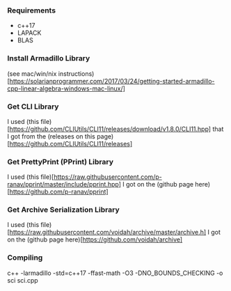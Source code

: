 ### Requirements
* c++17
* LAPACK
* BLAS

### Install Armadillo Library
(see mac/win/nix instructions)[https://solarianprogrammer.com/2017/03/24/getting-started-armadillo-cpp-linear-algebra-windows-mac-linux/]

### Get CLI Library
I used (this file)[https://github.com/CLIUtils/CLI11/releases/download/v1.8.0/CLI11.hpp] that I got from the (releases on this page)[https://github.com/CLIUtils/CLI11/releases]

### Get PrettyPrint (PPrint) Library
I used (this file)[https://raw.githubusercontent.com/p-ranav/pprint/master/include/pprint.hpp] I got on the (github page here)[https://github.com/p-ranav/pprint]

### Get Archive Serialization Library
I used (this file)[https://raw.githubusercontent.com/voidah/archive/master/archive.h] I got on the (github page here)[https://github.com/voidah/archive]

### Compiling
c++ -larmadillo -std=c++17 -ffast-math -O3 -DNO_BOUNDS_CHECKING -o sci sci.cpp

